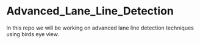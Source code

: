 # Advanced_Lane_Line_Detection
In this repo we will be working on advanced lane line detection techniques using birds eye view.

